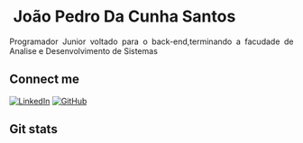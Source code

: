 <h1>
    <a href="" width="36px" src="/Icons/if_5137012.png"><img></a>
    <span>João Pedro Da Cunha Santos<span>
</h1>
<p align="justify" >Programador Junior voltado para o back-end,terminando a facudade de Analise e Desenvolvimento de Sistemas</p>

## Connect me
[![LinkedIn](https://img.shields.io/badge/LinkedIn-black?style=for-the-badge&logo=LinkedIn)](https://www.linkedin.com/in/jo%C3%A3o-pedro-da-cunha-santos-2a7456254/)
[![GitHub](https://img.shields.io/badge/GitHub-black?style=for-the-badge&logo=GitHub)](https://github.com/joaoPedroDaCunha)

## Git stats
<!--## Hi there 👋

<!--
**joaoPedroDaCunha/joaoPedroDaCunha** is a ✨ _special_ ✨ repository because its `README.md` (this file) appears on your GitHub profile.

Here are some ideas to get you started:

- 🔭 I’m currently working on ...
- 🌱 I’m currently learning ...
- 👯 I’m looking to collaborate on ...
- 🤔 I’m looking for help with ...
- 💬 Ask me about ...
- 📫 How to reach me: ...
- 😄 Pronouns: ...
- ⚡ Fun fact: ...
-->
